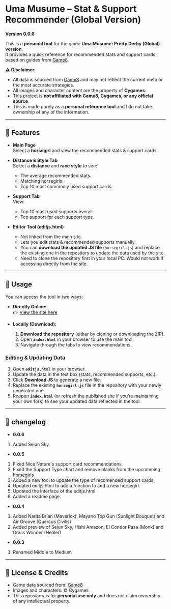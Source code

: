 # Uma Musume – Stat & Support Recommender (Global Version)

**Version 0.0.6**  

This is a **personal tool** for the game **Uma Musume: Pretty Derby (Global) version**.  
It provides a quick reference for recommended stats and support cards based on guides from [Game8](https://game8.co/games/Umamusume-Pretty-Derby/).  

⚠️ **Disclaimer**:  
- All data is sourced from [Game8](https://game8.co/games/Umamusume-Pretty-Derby/) and may not reflect the current meta or the most accurate strategies.  
- All images and character content are the property of **Cygames**.  
- This project is **not affiliated with Game8, Cygames, or any official source**.  
- This is made purely as a **personal reference tool** and I do not take ownership of any of the information.  

---

## 🔹 Features

- **Main Page**  
  Select a **horsegirl** and view the recommended stats & support cards.  

- **Distance & Style Tab**  
  Select a **distance** and **race style** to see:  
  - The average recommended stats.  
  - Matching horsegirls.  
  - Top 10 most commonly used support cards.  

- **Support Tab**  
  View:  
  - Top 10 most used supports overall.  
  - Top support for each support type.  

- **Editor Tool (editjs.html)**  
  - Not linked from the main site.  
  - Lets you edit stats & recommended supports manually.  
  - You can **download the updated JS file** (`horsegirl.js`) and replace the existing one in the repository to update the data used by the site. 
  - Need to clone the repository first in your local PC. Would not work if accessing directly from the site.  

---

## 🔹 Usage

You can access the tool in two ways:  

- **Directly Online:**  
  👉 [View the site here](https://albertbcs.github.io/umastathelper/)  

- **Locally (Download):**  
  1. **Download the repository** (either by cloning or downloading the ZIP).  
  2. Open **`index.html`** in your browser to use the main tool.  
  3. Navigate through the tabs to view recommendations.  

### Editing & Updating Data
1. Open **`editjs.html`** in your browser.  
2. Update the data in the text box (stats, recommended supports, etc.).  
3. Click **Download JS** to generate a new file.  
4. Replace the existing **`horsegirl.js`** file in the repository with your newly generated one.  
5. Reopen **`index.html`** (or refresh the published site if you’re maintaining your own fork) to see your updated data reflected in the tool.  

---

## 🔹 **changelog**

- **0.0.6**
 1. Added Seiun Sky.

- **0.0.5**
 1. Fixed Nice Nature's support card recommendations.
 2. Fixed the Support Type chart and remove blanks from the upcomming horsegirls
 3. Added a new tool to update the type of recomended support cards.
 4. Updated editjs.html to add a function to add a new horsegirl.
 5. Updated the interface of the editjs.html
 6. Added a readme page.
 
- **0.0.4**
 1. Added Narita Brian (Maverick), Mayano Top Gun (Sunlight Bouquet) and Air Groove (Quercus Civilis)
 2. Added preview of Seiun Sky, Hishi Amazon, El Condor Pasa (Monk) and Grass Wonder (Healer)
- **0.0.3**
 1. Renamed Middle to Medium


---

## 🔹 License & Credits

- Game data sourced from: [Game8](https://game8.co/games/Umamusume-Pretty-Derby/)  
- Images and characters: © Cygames  
- This repository is for **personal use only** and does not claim ownership of any intellectual property.  
